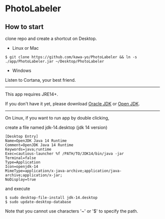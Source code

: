 # PhotoLabeler

## How to start

clone repo and create a shortcut on Desktop.
- Linux or Mac

```
$ git clone https://github.com/kawa-yo/PhotoLabeler && ln -s ./app/PhotoLabeler.jar ~/Desktop/PhotoLabeler
```

- Windows

Listen to Cortana, your best friend.

---

This app requires JRE14+.

If you don't have it yet, please download 
[Oracle JDK](https://www.oracle.com/java/technologies/javase)
or
[Open JDK](https://jdk.java.net/).

---

On Linux, if you want to run app by double clicking,

create a file named jdk-14.desktop (jdk 14 version)
```
[Desktop Entry]
Name=OpenJDK Java 14 Runtime
Comment=OpenJDK Java 14 Runtime
Keywords=java;runtime
Exec=cautious-launcher %f /PATH/TO/JDK14/bin/java -jar
Terminal=false
Type=Application
Icon=openjdk-14
MimeType=application/x-java-archive;application/java-archive;application/x-jar;
NoDisplay=true
```
and execute
```
$ sudo desktop-file-install jdk-14.desktop
$ sudo update-desktop-database
```

Note that you cannot use characters '~' or '$' to specify the path.
